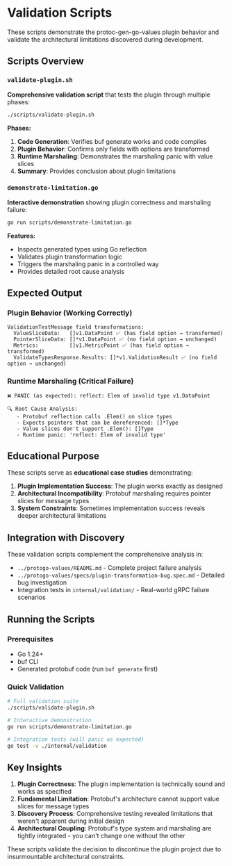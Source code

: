 # Validation Scripts

These scripts demonstrate the protoc-gen-go-values plugin behavior and validate the architectural limitations discovered during development.

## Scripts Overview

### `validate-plugin.sh`
**Comprehensive validation script** that tests the plugin through multiple phases:

```bash
./scripts/validate-plugin.sh
```

**Phases:**
1. **Code Generation**: Verifies buf generate works and code compiles
2. **Plugin Behavior**: Confirms only fields with options are transformed  
3. **Runtime Marshaling**: Demonstrates the marshaling panic with value slices
4. **Summary**: Provides conclusion about plugin limitations

### `demonstrate-limitation.go`
**Interactive demonstration** showing plugin correctness and marshaling failure:

```bash
go run scripts/demonstrate-limitation.go
```

**Features:**
- Inspects generated types using Go reflection
- Validates plugin transformation logic
- Triggers the marshaling panic in a controlled way
- Provides detailed root cause analysis

## Expected Output

### Plugin Behavior (Working Correctly)
```
ValidationTestMessage field transformations:
  ValueSliceData:   []v1.DataPoint ✅ (has field option → transformed)
  PointerSliceData: []*v1.DataPoint ✅ (no field option → unchanged)
  Metrics:          []v1.MetricPoint ✅ (has field option → transformed)
  ValidateTypesResponse.Results: []*v1.ValidationResult ✅ (no field option → unchanged)
```

### Runtime Marshaling (Critical Failure)
```
❌ PANIC (as expected): reflect: Elem of invalid type v1.DataPoint

🔍 Root Cause Analysis:
   - Protobuf reflection calls .Elem() on slice types
   - Expects pointers that can be dereferenced: []*Type
   - Value slices don't support .Elem(): []Type
   - Runtime panic: 'reflect: Elem of invalid type'
```

## Educational Purpose

These scripts serve as **educational case studies** demonstrating:

1. **Plugin Implementation Success**: The plugin works exactly as designed
2. **Architectural Incompatibility**: Protobuf marshaling requires pointer slices for message types
3. **System Constraints**: Sometimes implementation success reveals deeper architectural limitations

## Integration with Discovery

These validation scripts complement the comprehensive analysis in:
- `../protogo-values/README.md` - Complete project failure analysis
- `../protogo-values/specs/plugin-transformation-bug.spec.md` - Detailed bug investigation  
- Integration tests in `internal/validation/` - Real-world gRPC failure scenarios

## Running the Scripts

### Prerequisites
- Go 1.24+
- buf CLI
- Generated protobuf code (run `buf generate` first)

### Quick Validation
```bash
# Full validation suite
./scripts/validate-plugin.sh

# Interactive demonstration  
go run scripts/demonstrate-limitation.go

# Integration tests (will panic as expected)
go test -v ./internal/validation
```

## Key Insights

1. **Plugin Correctness**: The plugin implementation is technically sound and works as specified
2. **Fundamental Limitation**: Protobuf's architecture cannot support value slices for message types
3. **Discovery Process**: Comprehensive testing revealed limitations that weren't apparent during initial design
4. **Architectural Coupling**: Protobuf's type system and marshaling are tightly integrated - you can't change one without the other

These scripts validate the decision to discontinue the plugin project due to insurmountable architectural constraints.